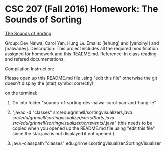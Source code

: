# CSC 207 (Fall 2016) Homework: The Sounds of Sorting

[The Sounds of Sorting](http://www.cs.grinnell.edu/~osera/courses/csc207/17sp/homeworks/the-sounds-of-sorting.html)

Group: Dev Nalwa, Carol Yan, Hung Le.
Emails: [lehung] and [yanxinyi] and [nalwadev].
Description: This project includes all the required modification assigned for homework and this README.md.
Reference: In class reading and refered documentations.


Compilation Instruction:

Please open up this README.md file using "edit this file" otherwise the git doesn't display the (star) symbol correctly!

on the terminal:

1. Go into folder "sounds-of-sorting-dev-nalwa-carol-yan-and-hung-le"


2. "javac -d "classes" src/edu/grinnell/sortingvisualizer/*.java src/edu/grinnell/sortingvisualizer/sorts/Sorts.java src/edu/grinnell/sortingvisualizer/sortevents/*.java"
(this needs to be copied when you opened up the README.md file using "edit this file" since the star.java is not displayed if not opened.)


3. java -classpath "classes" edu.grinnell.sortingvisualizer.SortingVisualizer



